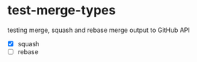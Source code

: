 # test-merge-types
testing merge, squash and rebase merge output to GitHub API

- [x] squash
- [ ] rebase
